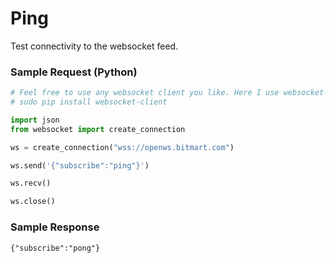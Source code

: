 # Ping

Test connectivity to the websocket feed.

### Sample Request \(Python\)

```py
# Feel free to use any websocket client you like. Here I use websocket-client. To install:
# sudo pip install websocket-client

import json
from websocket import create_connection

ws = create_connection("wss://openws.bitmart.com")

ws.send('{"subscribe":"ping"}')

ws.recv()

ws.close()
```

### Sample Response

```
{"subscribe":"pong"}
```
